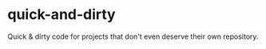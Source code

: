 # quick-and-dirty
Quick &amp; dirty code for projects that don't even deserve their own repository.
